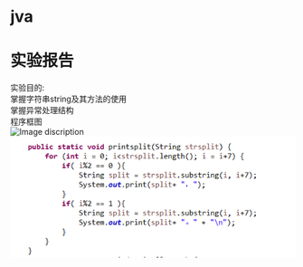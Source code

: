 # jva
实验报告<br>
=========

实验目的:<br>
掌握字符串string及其方法的使用<br>
掌握异常处理结构<br>
程序框图<br>
![Image discription]()
![Image discription](https://github.com/lxy210bipt/jva/blob/master/%E6%88%AA%E5%9B%BElxy1.PNG)

